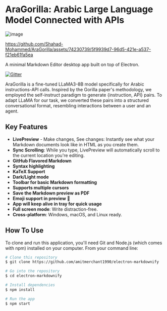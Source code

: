 # AraGorilla: Arabic Large Language Model Connected with APIs

![image](https://github.com/Shahad-Mohammed/AraGorilla/assets/74230739/691e81ba-51dc-4eeb-8fe9-717290661435)


https://github.com/Shahad-Mohammed/AraGorilla/assets/74230739/5f9939d7-96d5-421e-a537-f21eb61fa5ea

A minimal Markdown Editor desktop app built on top of Electron.

[![Gitter](https://badges.gitter.im/amitmerchant1990/electron-markdownify.svg)](https://gitter.im/amitmerchant1990/electron-markdownify)


AraGorilla is a fine-tuned LLaMA3-8B model specifically for Arabic instructions-API calls. Inspired by the Gorilla paper's methodology, we employed the self-instruct paradigm to generate {instruction, API} pairs. To adapt LLaMA for our task, we converted these pairs into a structured conversational format, resembling interactions between a user and an agent.




## Key Features

- **LivePreview** - Make changes, See changes: Instantly see what your Markdown documents look like in HTML as you create them.
- **Sync Scrolling**: While you type, LivePreview will automatically scroll to the current location you're editing.
- **GitHub Flavored Markdown**
- **Syntax highlighting**
- **KaTeX Support**
- **Dark/Light mode**
- **Toolbar for basic Markdown formatting**
- **Supports multiple cursors**
- **Save the Markdown preview as PDF**
- **Emoji support in preview** :tada:
- **App will keep alive in tray for quick usage**
- **Full screen mode**: Write distraction-free.
- **Cross-platform**: Windows, macOS, and Linux ready.

## How To Use

To clone and run this application, you'll need Git and Node.js (which comes with npm) installed on your computer. From your command line:

```bash
# Clone this repository
$ git clone https://github.com/amitmerchant1990/electron-markdownify

# Go into the repository
$ cd electron-markdownify

# Install dependencies
$ npm install

# Run the app
$ npm start
